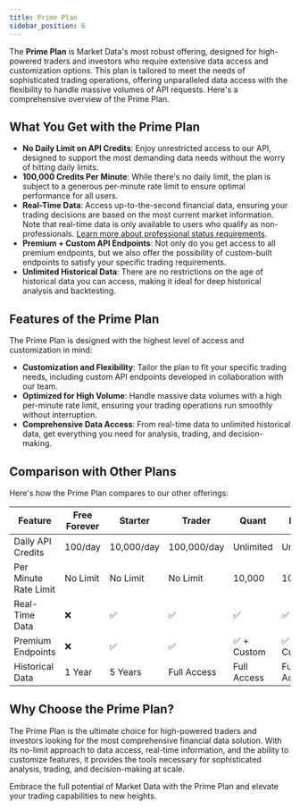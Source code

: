 ```yaml
---
title: Prime Plan
sidebar_position: 6
---
```


The **Prime Plan** is Market Data's most robust offering, designed for high-powered traders and investors who require extensive data access and customization options. This plan is tailored to meet the needs of sophisticated trading operations, offering unparalleled data access with the flexibility to handle massive volumes of API requests. Here's a comprehensive overview of the Prime Plan.

## What You Get with the Prime Plan

- **No Daily Limit on API Credits**: Enjoy unrestricted access to our API, designed to support the most demanding data needs without the worry of hitting daily limits.
- **100,000 Credits Per Minute**: While there's no daily limit, the plan is subject to a generous per-minute rate limit to ensure optimal performance for all users.
- **Real-Time Data**: Access up-to-the-second financial data, ensuring your trading decisions are based on the most current market information. Note that real-time data is only available to users who qualify as non-professionals. [Learn more about professional status requirements](https://www.marketdata.app/education/stocks/professional-status-explained/).
- **Premium + Custom API Endpoints**: Not only do you get access to all premium endpoints, but we also offer the possibility of custom-built endpoints to satisfy your specific trading requirements.
- **Unlimited Historical Data**: There are no restrictions on the age of historical data you can access, making it ideal for deep historical analysis and backtesting.

## Features of the Prime Plan

The Prime Plan is designed with the highest level of access and customization in mind:

- **Customization and Flexibility**: Tailor the plan to fit your specific trading needs, including custom API endpoints developed in collaboration with our team.
- **Optimized for High Volume**: Handle massive data volumes with a high per-minute rate limit, ensuring your trading operations run smoothly without interruption.
- **Comprehensive Data Access**: From real-time data to unlimited historical data, get everything you need for analysis, trading, and decision-making.

## Comparison with Other Plans

Here's how the Prime Plan compares to our other offerings:

| Feature               | Free Forever | Starter | Trader  | Quant    | Prime    |
|-----------------------|--------------|---------|---------|---------------|---------------|
| Daily API Credits           | 100/day      | 10,000/day | 100,000/day | Unlimited | Unlimited |
| Per Minute Rate Limit | No Limit     | No Limit | No Limit | 10,000        | 100,000        |
| Real-Time Data        | ❌           | ✅       | ✅       | ✅             | ✅             |
| Premium Endpoints     | ❌           | ✅       | ✅       | ✅ + Custom    | ✅ + Custom    |
| Historical Data       | 1 Year       | 5 Years  | Full Access | Full Access  | Full Access  |

## Why Choose the Prime Plan?

The Prime Plan is the ultimate choice for high-powered traders and investors looking for the most comprehensive financial data solution. With its no-limit approach to data access, real-time information, and the ability to customize features, it provides the tools necessary for sophisticated analysis, trading, and decision-making at scale.

Embrace the full potential of Market Data with the Prime Plan and elevate your trading capabilities to new heights.
